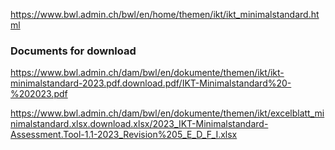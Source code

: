 
https://www.bwl.admin.ch/bwl/en/home/themen/ikt/ikt_minimalstandard.html

### Documents for download

https://www.bwl.admin.ch/dam/bwl/en/dokumente/themen/ikt/ikt-minimalstandard-2023.pdf.download.pdf/IKT-Minimalstandard%20-%202023.pdf

https://www.bwl.admin.ch/dam/bwl/en/dokumente/themen/ikt/excelblatt_minimalstandard.xlsx.download.xlsx/2023_IKT-Minimalstandard-Assessment.Tool-1.1-2023_Revision%205_E_D_F_I.xlsx